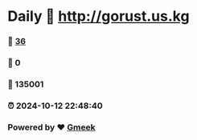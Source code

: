 # Daily :link: http://gorust.us.kg 
### :page_facing_up: [36](http://gorust.us.kg/tag.html) 
### :speech_balloon: 0 
### :hibiscus: 135001 
### :alarm_clock: 2024-10-12 22:48:40 
### Powered by :heart: [Gmeek](https://github.com/Meekdai/Gmeek)
